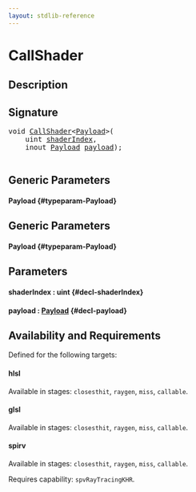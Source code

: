 ```yaml
---
layout: stdlib-reference
---
```


# CallShader

## Description





## Signature 

<pre>
<span class="code_keyword">void</span> <a href="/stdlib-reference/global-decls/CallShader">CallShader</a>&lt;<a href="/stdlib-reference/global-decls/CallShader#typeparam-Payload" class="code_type">Payload</a>&gt;(
    <span class="code_keyword">uint</span> <a href="/stdlib-reference/global-decls/CallShader#decl-shaderIndex" class="code_param">shaderIndex</a>,
    <span class="code_keyword">inout</span> <a href="/stdlib-reference/global-decls/CallShader#typeparam-Payload" class="code_type">Payload</a> <a href="/stdlib-reference/global-decls/CallShader#decl-payload" class="code_param">payload</a>);

</pre>

## Generic Parameters

#### Payload {#typeparam-Payload}

## Generic Parameters

#### Payload {#typeparam-Payload}

## Parameters

#### shaderIndex  : uint {#decl-shaderIndex}
#### payload  : [Payload](/stdlib-reference/global-decls/CallShader#typeparam-Payload) {#decl-payload}

## Availability and Requirements

Defined for the following targets:

#### hlsl
Available in stages: `closesthit`, `raygen`, `miss`, `callable`.

#### glsl
Available in stages: `closesthit`, `raygen`, `miss`, `callable`.

#### spirv
Available in stages: `closesthit`, `raygen`, `miss`, `callable`.

Requires capability: `spvRayTracingKHR`.


